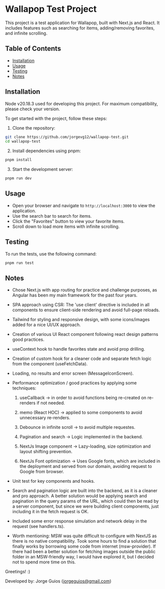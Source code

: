# Wallapop Test Project

This project is a test application for Wallapop, built with Next.js and React. It includes features such as searching for items, adding/removing favorites, and infinite scrolling.

## Table of Contents

- [Installation](#installation)
- [Usage](#usage)
- [Testing](#testing)
- [Notes](#notes)

## Installation

Node v20.18.3 used for developing this project. For maximum compatibility, please check your version.

To get started with the project, follow these steps:

1. Clone the repository:

```sh
git clone https://github.com/jorgevg12/wallapop-test.git
cd wallapop-test
```

2. Install dependencies using pnpm:

```sh
pnpm install
```

3. Start the development server:

```sh
pnpm run dev
```

## Usage

- Open your browser and navigate to `http://localhost:3000` to view the application.
- Use the search bar to search for items.
- Click the "Favorites" button to view your favorite items.
- Scroll down to load more items with infinite scrolling.

## Testing

To run the tests, use the following command:

```sh
pnpm run test
```

## Notes

- Chose Next.js with app routing for practice and challenge purposes, as Angular has been my main framework for the past four years.

- SPA approach using CSR: The 'use client' directive is included in all components to ensure client-side rendering and avoid full-page reloads.

- Tailwind for styling and responsive design, with some icons/images added for a nice UI/UX approach.

- Creation of various UI React component following react design patterns good practices.

- useContext hook to handle favorites state and avoid prop drilling.

- Creation of custom hook for a cleaner code and separate fetch logic from the component (useFetchData).

- Loading, no results and error screen (MessageIconScreen).

- Performance optimization / good practices by applying some techniques:

  1.  useCallback -> in order to avoid functions being re-created on re-renders if not needed.

  2.  memo (React HOC) -> applied to some components to avoid unnecessary re-renders.

  3.  Debounce in infinite scroll -> to avoid multiple requestes.

  4.  Pagination and search -> Logic implemented in the backend.

  5.  NextJs Image component -> Lazy-loading, size optimization and layout shifting prevention.

  6.  NextJs Font optimization -> Uses Google fonts, which are included in the deployment and served from our domain, avoiding request to Google from browser.

- Unit test for key components and hooks.

- Search and pagination logic are built into the backend, as it is a cleaner and pro approach. A better solution would be applying search and pagination in the query params of the URL, which could then be read by a server component, but since we were building client components, just including it in the fetch request is OK.

- Included some error response simulation and network delay in the request (see handlers.ts).

- Worth mentioning: MSW was quite difficult to configure with NextJS as there is no native compatibility. Took some hours to find a solution that finally works by borrowing some code from internet (msw-provider). If there had been a better solution for fetching images outside the public folder in an MSW-friendly way, I would have explored it, but I decided not to spend more time on this.

Greetings! :)

Developed by: Jorge Guios (jorgeguios@gmail.com)

